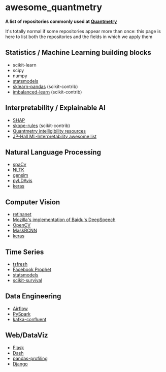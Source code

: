 # awesome_quantmetry
**A list of repositories commonly used at [Quantmetry](https://quantmetry.com)**

It's totally normal if some repositories appear more than once: this page is here to list both the repositories and the fields in which we apply them

## Statistics / Machine Learning building blocks
* scikit-learn
* scipy
* numpy
* [statsmodels](https://github.com/statsmodels/statsmodels)
* [sklearn-pandas](https://github.com/scikit-learn-contrib/sklearn-pandas) (scikit-contrib)
* [imbalanced-learn](https://github.com/scikit-learn-contrib/imbalanced-learn) (scikit-contrib)


## Interpretability / Explainable AI
* [SHAP](https://github.com/slundberg/shap)
* [skope-rules](https://github.com/scikit-learn-contrib/skope-rules) (scikit-contrib)
* [Quantmetry intelligibility resources](https://github.com/Quantmetry/resources-intelligibility)
* [JP-Hall ML-Interpretability awesome list](https://github.com/jphall663/awesome-machine-learning-interpretability)


## Natural Language Processing
* [spaCy](https://github.com/explosion/spaCy)
* [NLTK](https://github.com/nltk/nltk)
* [gensim](https://github.com/rare-technologies/gensim)
* [pyLDAvis](https://github.com/bmabey/pyLDAvis)
* [keras](https://github.com/keras-team/keras)


## Computer Vision
* [retinanet](https://github.com/fizyr/keras-retinanet)
* [Mozilla's implementation of Baidu's DeepSpeech](https://github.com/mozilla/DeepSpeech)
* [OpenCV](https://github.com/opencv/opencv)
* [MaskRCNN](https://github.com/matterport/Mask_RCNN)
* [keras](https://github.com/keras-team/keras)


## Time Series
* [tsfresh](https://github.com/blue-yonder/tsfresh)
* [Facebook Prophet](https://github.com/facebook/prophet)
* [statsmodels](https://github.com/statsmodels/statsmodels)
* [scikit-survival](https://github.com/sebp/scikit-survival)


## Data Engineering
* [Airflow](https://github.com/apache/airflow)
* [PySpark](https://github.com/apache/spark/tree/master/python/pyspark)
* [kafka-confluent](https://github.com/confluentinc/confluent-kafka-python)


## Web/DataViz
* [Flask](https://github.com/pallets/flask)
* [Dash](https://github.com/plotly/dash)
* [pandas-profiling](https://github.com/pandas-profiling/pandas-profiling)
* [Django](https://github.com/django/django)


